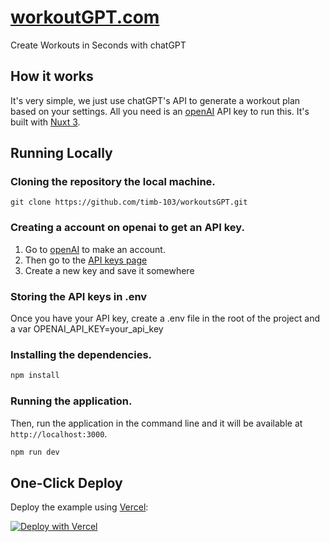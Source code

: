 # [workoutGPT.com](https://workoutsgpt.io)

Create Workouts in Seconds with chatGPT

## How it works

It's very simple, we just use chatGPT's API to generate a workout plan based on your settings. All you need is an [openAI](https://openaicom) API key to run this. It's built with [Nuxt 3](https://nuxt.com).

## Running Locally

### Cloning the repository the local machine.

```
git clone https://github.com/timb-103/workoutsGPT.git
```

### Creating a account on openai to get an API key.

1. Go to [openAI](https://openaicom) to make an account.
2. Then go to the [API keys page](https://platform.openai.com/account/api-keys)
3. Create a new key and save it somewhere

### Storing the API keys in .env

Once you have your API key, create a .env file in the root of the project and a var OPENAI_API_KEY=your_api_key

### Installing the dependencies.

```bash
npm install
```

### Running the application.

Then, run the application in the command line and it will be available at `http://localhost:3000`.

```bash
npm run dev
```

## One-Click Deploy

Deploy the example using [Vercel](https://vercel.com?utm_source=github&utm_medium=readme&utm_campaign=vercel-examples):

[![Deploy with Vercel](https://vercel.com/button)](https://vercel.com/new/clone?repository-url=https://github.com/timb-103/workoutsGPT.git&env=OPENAI_API_KEY&project-name=workoutsGPT&repo-name=workoutsGPT)
